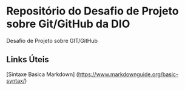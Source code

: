 # Repositório do Desafio de Projeto sobre Git/GitHub da DIO
Desafio de Projeto sobre GIT/GitHub

## Links Úteis
[Sintaxe Basica Markdown] (https://www.markdownguide.org/basic-syntax/)
